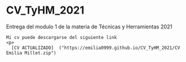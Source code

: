 # CV_TyHM_2021
<p>
  
  Entrega del modulo 1 de la materia de Técnicas y Herramientas  2021
  
  <p>
    
    Mi cv puede descargarse del siguiente link
    <p>
      [CV ACTUALIZADO]  ("https://emilia0999.github.io/CV_TyHM_2021/CV Emilia Millet.zip")
      
     
       

